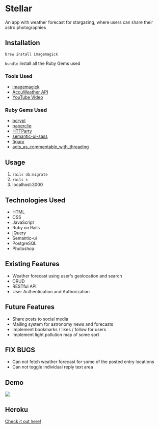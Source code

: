 # Stellar
An app with weather forecast for stargazing, where users can share their astro photographies


## Installation

`brew install imagemagick`

`bundle` install all the Ruby Gems used



### Tools Used
* [imagemagick](https://www.npmjs.com/package/imagemagick)
* [AccuWeather API](http://developer.accuweather.com/)
* [YouTube Video](https://www.youtube.com/watch?v=PrrHve14fAA)

### Ruby Gems Used
* [bcrypt](https://gist.github.com/thebucknerlife/10090014)
* [paperclip](https://github.com/thoughtbot/paperclip)
* [HTTParty](https://github.com/jnunemaker/httparty)
* [semantic-ui-sass](https://github.com/doabit/semantic-ui-sass)
* [figaro](https://github.com/laserlemon/figaro)
* [acts_as_commentable_with_threading](https://github.com/elight/acts_as_commentable_with_threading)

## Usage
1. `rails db:migrate`
2. `rails s`
3. localhost:3000

## Technologies Used
* HTML
* CSS
* JavaScript
* Ruby on Rails
* jQuery
* Semantic-ui
* PostgreSQL
* Photoshop

## Existing Features
* Weather forecast using user's geolocation and search
* CRUD
* RESTful API
* User Authentication and Authorization


## Future Features
* Share posts to social media
* Mailing system for astronomy news and forecasts
* Implement bookmarks / likes / follow for users
* Implement light pollution map of some sort

## FIX BUGS
* Can not fetch weather forecast for some of the posted entry locations
* Can not toggle individual reply text area

## Demo
![](http://i.makeagif.com/media/4-13-2017/RYy-Do.gif)

## Heroku
[Check it out here!](https://s-t-e-l-l-a-r.herokuapp.com/)
